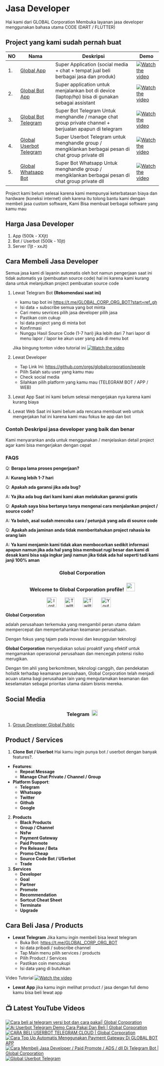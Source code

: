 # Jasa Developer
 
Hai kami dari GLOBAL Corporation Membuka layanan jasa developer menggunakan bahasa utama CODE (DART / FLUTTER)

## Project yang kami sudah pernah buat

| NO | Nama                                                                                    | Deskripsi                                                                                              | Demo                                                                                                                  |
|----|-----------------------------------------------------------------------------------------|--------------------------------------------------------------------------------------------------------|-----------------------------------------------------------------------------------------------------------------------|
| 1. | [Global App](https://github.com/globalcorporation/global_app)                           | Super Application (social media + chat + tempat jual beli berbagai jasa dan produk)                    | [![Watch the video](https://img.youtube.com/vi/8jMaTAFD48o/maxresdefault.jpg)](https://www.youtube.com/watch?v=8jMaTAFD48o) |
| 2. | [Global Bot App](https://github.com/globalcorporation/global_bot_app)                   | Super application untuk menjalankan bot di device (laptop/hp) bisa di gunakan sebagai assistant        | [![Watch the video](https://img.youtube.com/vi/RFTVdYC5PeM/maxresdefault.jpg)](https://www.youtube.com/watch?v=RFTVdYC5PeM) |
| 3. | [Global Bot Telegram](https://github.com/globalcorporation/global_bot_telegram)         | Super Bot Telegram Untuk menghandle / manage chat group private channel + berjualan apapun di telegram | [![Watch the video](https://img.youtube.com/vi/8jMaTAFD48o/maxresdefault.jpg)](https://www.youtube.com/watch?v=8jMaTAFD48o) |
| 4. | [Global Userbot Telegram](https://github.com/globalcorporation/global_userbot_telegram) | Super Userbot Telegram untuk menghandle group / mengiklankan berbagai pesan di chat group private dll  | [![Watch the video](https://img.youtube.com/vi/Kyj1Zl04_68/maxresdefault.jpg)](https://www.youtube.com/watch?v=Kyj1Zl04_68) |
| 5. | [Global Whatsapp Bot](https://github.com/globalcorporation/global_bot_whatsapp)         | Super Bot Whatsapp Untuk menghandle group / mengiklankan berbagai pesan di chat group private dll      | [![Watch the video](https://img.youtube.com/vi/8jMaTAFD48o/maxresdefault.jpg)](https://www.youtube.com/watch?v=8jMaTAFD48o) |


Project kami belum selesai karena kami mempunyai keterbatasan biaya dan hardware (koneksi internet) oleh karena itu tolong bantu kami dengan membeli jasa custom software, Kami Bisa membuat berbagai software yang kamu mau


## Harga Jasa Developer

1. App (500k - XXjt)
2. Bot / Userbot (500k - 10jt)
3. Server (1jt - xxJt)

## Cara Membeli Jasa Developer

   Semua jasa kami di layanin automatis oleh bot namun pengerjaan saat ini tidak automatis ya (pembuatan source code) hal ini karena kami kurang dana untuk melanjutkan project pembuatan source code

1. Lewat Telegram Bot **(Rekomendasi saat ini)**
   
   -  kamu tap bot ini https://t.me/GLOBAL_CORP_ORG_BOT?start=ref_gh
   -  Isi data + subscribe semua yang bot minta
   -  Cari menu sevrices pilih jasa developer pilih jasa
   -  Pastikan coin cukup
   -  Isi data project yang di minta bot
   -  Konfirmasi
   -  Nunggu Hasil Source Code (1-7 hari) jika lebih dari 7 hari lapor di menu lapor / lapor ke akun user yang ada di menu bot

   Jika bingung tonton video tutorial ini
   [![Watch the video](https://img.youtube.com/vi/TY0Y21C6asM/maxresdefault.jpg)](https://www.youtube.com/watch?v=TY0Y21C6asM)

2. Lewat Developer
   - Tap Link Ini: https://github.com/orgs/globalcorporation/people
   - Pilih Salah satu user yang kamu mau
   - Check social media
   - Silahkan pilih platform yang kamu mau (TELEGRAM BOT / APP / WEB)

3. Lewat App
   Saat ini kami belum selesai mengerjakan nya karena kami kurang biaya

4. Lewat Web
   Saat ini kami belum ada rencana membuat web untuk mengerjakan hal ini karena kami mau fokus ke app dan bot

### Contoh Deskripsi jasa developer yang baik dan benar

  Kami menyarankan anda untuk menggunakan / menjelaskan detail project agar kami bisa mengerjakan dengan cepat

### FAQS

Q: **Berapa lama proses pengerjaan?**

A: **Kurang lebih 1-7 hari**

Q: **Apakah ada garansi jika ada bug?**

A: **Ya jika ada bug dari kami kami akan melakukan garansi gratis**

Q: **Apakah saya bisa bertanya tanya mengenai cara menjalankan project / source code?**

A: **Ya boleh, asal sudah mencoba cara / petunjuk yang ada di source code**

Q: **Apakah ada jaminan anda tidak memberitahukan project rahasia ke orang lain**

A: **Ya kami menjamin kami tidak akan membocorkan sedikit informasi apapun namun jika ada hal yang bisa membuat rugi besar dan kami di desak kami bisa saja ingkar janji namun jika tidak ada hal seperti tadi kami 
janji 100% aman**
 
<!-- START GLOBAL CORPORATION -->
<h3 align="center">Global Corporation</h3>

<h3 align="center">
  Welcome to Global Corporation profile!
  <img src="https://media.giphy.com/media/hvRJCLFzcasrR4ia7z/giphy.gif" width="28">
</h3>

<!-- Social icons section -->
<p align="center">
  <a href="https://www.instagram.com/global__corporation/"><img width="32px" alt="Instagram" title="Telegram" src="https://upload.wikimedia.org/wikipedia/commons/a/a5/Instagram_icon.png"/></a>
  &#8287;&#8287;&#8287;&#8287;&#8287;
  <a href="https://t.me/GLOBAL_CORPORATION_ORG"><img width="32px" alt="Twitter" title="Telegram" src="https://upload.wikimedia.org/wikipedia/commons/8/82/Telegram_logo.svg"/></a>
  &#8287;&#8287;&#8287;&#8287;&#8287;
  <a href="https://twitter.com/global_corp_org"><img width="32px" alt="Twitter" title="Twitter" src="https://upload.wikimedia.org/wikipedia/commons/6/6f/Logo_of_Twitter.svg"/></a>
  &#8287;&#8287;&#8287;&#8287;&#8287;
  <a href="https://www.youtube.com/@global_Corporation"><img width="32px" alt="Youtube" title="Youtube" src="https://upload.wikimedia.org/wikipedia/commons/e/ef/Youtube_logo.png"/></a>
  &#8287;&#8287;&#8287;&#8287;&#8287;
</p>


**Global Corporation**

adalah perusahaan terkemuka yang mengambil peran utama dalam mempercepat dan mempertahankan keamanan perusahaan. 

Dengan fokus yang tajam pada inovasi dan keunggulan teknologi

**Global Corporation** menyediakan solusi proaktif yang efektif untuk mengamankan operasional perusahaan dan mencegah potensi risiko merugikan. 

Dengan tim ahli yang berkomitmen, teknologi canggih, dan pendekatan holistik terhadap keamanan perusahaan, Global Corporation telah menjadi acuan utama bagi perusahaan lain yang mengutamakan keamanan dan keselamatan sebagai prioritas utama dalam bisnis mereka.


## Social Media

<h3 align="center">
  Telegram
  <img src="https://upload.wikimedia.org/wikipedia/commons/8/82/Telegram_logo.svg" width="20">
</h3>

1. [Group Developer Global Public](https://t.me/DEVELOPER_GLOBAL_PUBLIC)

## Product / Services

1. **Clone Bot / Userbot**
  Hai kamu ingin punya bot / userbot dengan banyak features?. 
  - **Features**:
    - **Repeat Message**
    - **Manage Chat Private / Channel / Group**
  - **Platform Support**:
    - **Telegram**
    - **Whatsapp**
    - **Twitter**
    - **Github**
    - **Google** 
2. **Products**
    - **Black Products**
    - **Group / Channel**
    - **Nsfw**
    - **Payment Gateway**
    - **Paid Promote**
    - **Pre Release / Beta**
    - **Promo Cheap**
    - **Source Code Bot / USerbot**
    - **Trade**
3. **Services**
    - **Developer**
    - **Goal**
    - **Partner**
    - **Promote**
    - **Recommendation**
    - **Sortcut Cheat Sheet**
    - **Terminate**
    - **Upgrade**

## Cara Beli Jasa / Products 

- **Lewat Telegram**
  Jika kamu ingin membeli bisa lewat telegram
  -  Buka Bot: https://t.me/GLOBAL_CORP_ORG_BOT
  -  Isi data pribadi / subscribe channel
  -  Tap Main menu pilih services / products
  -  Pilih Product / Services
  -  Pastikan coin mencukupi
  -  Isi data yang di butuhkan
  
Video Tutorial
[![Watch the video](https://img.youtube.com/vi/TY0Y21C6asM/maxresdefault.jpg)](https://www.youtube.com/watch?v=TY0Y21C6asM)

- **Lewat App**
  jika kamu ingin melihat prroduct / jasa dengan full demo kamu bisa beli lewat app
 


## 📺 Latest YouTube Videos

  <!-- prettier-ignore-start -->
  <!-- BEGIN YOUTUBE-CARDS -->
[![Cara beli ai telegram versi bot dan cara pakai| Global Corporation](https://ytcards.demolab.com/?id=7LZhoklvS9A&title=Cara+beli+ai+telegram+versi+bot+dan+cara+pakai%7C+Global+Corporation&lang=id&timestamp=1710937415&background_color=%230d1117&title_color=%23ffffff&stats_color=%23dedede&max_title_lines=1&width=250&border_radius=5 "Cara beli ai telegram versi bot dan cara pakai| Global Corporation")](https://www.youtube.com/watch?v=7LZhoklvS9A)
[![Ai Userbot Telegram Demo Cara Pakai Dan Beli | Global Corporation](https://ytcards.demolab.com/?id=4mAZ6EgAhUo&title=Ai+Userbot+Telegram+Demo+Cara+Pakai+Dan+Beli+%7C+Global+Corporation&lang=id&timestamp=1710936251&background_color=%230d1117&title_color=%23ffffff&stats_color=%23dedede&max_title_lines=1&width=250&border_radius=5 "Ai Userbot Telegram Demo Cara Pakai Dan Beli | Global Corporation")](https://www.youtube.com/watch?v=4mAZ6EgAhUo)
[![CARA BELI USERBOT TELEGRAM CLOUD  | Global Corporation](https://ytcards.demolab.com/?id=uiDJwK9r3Cg&title=CARA+BELI+USERBOT+TELEGRAM+CLOUD++%7C+Global+Corporation&lang=id&timestamp=1710900440&background_color=%230d1117&title_color=%23ffffff&stats_color=%23dedede&max_title_lines=1&width=250&border_radius=5 "CARA BELI USERBOT TELEGRAM CLOUD  | Global Corporation")](https://www.youtube.com/watch?v=uiDJwK9r3Cg)
[![Cara Top Up Automatis Menggunakan Payment Gateway Di GLOBAL BOT APP](https://ytcards.demolab.com/?id=ADqzS5ORJsU&title=Cara+Top+Up+Automatis+Menggunakan+Payment+Gateway+Di+GLOBAL+BOT+APP&lang=id&timestamp=1710721879&background_color=%230d1117&title_color=%23ffffff&stats_color=%23dedede&max_title_lines=1&width=250&border_radius=5 "Cara Top Up Automatis Menggunakan Payment Gateway Di GLOBAL BOT APP")](https://www.youtube.com/watch?v=ADqzS5ORJsU)
[![Cara Membeli Jasa Developer / Paid Promote / ADS / dll Di Telegram Bot | Global Corporation](https://ytcards.demolab.com/?id=TY0Y21C6asM&title=Cara+Membeli+Jasa+Developer+%2F+Paid+Promote+%2F+ADS+%2F+dll+Di+Telegram+Bot+%7C+Global+Corporation&lang=id&timestamp=1710717990&background_color=%230d1117&title_color=%23ffffff&stats_color=%23dedede&max_title_lines=1&width=250&border_radius=5 "Cara Membeli Jasa Developer / Paid Promote / ADS / dll Di Telegram Bot | Global Corporation")](https://www.youtube.com/watch?v=TY0Y21C6asM)
[![Global Userbot Telegram](https://ytcards.demolab.com/?id=Kyj1Zl04_68&title=Global+Userbot+Telegram&lang=id&timestamp=1710690464&background_color=%230d1117&title_color=%23ffffff&stats_color=%23dedede&max_title_lines=1&width=250&border_radius=5 "Global Userbot Telegram")](https://www.youtube.com/watch?v=Kyj1Zl04_68)
<!-- END YOUTUBE-CARDS -->
  <!-- prettier-ignore-end -->
<!-- END GLOBAL CORPORATION -->